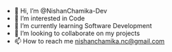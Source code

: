 - 👋 Hi, I’m @NishanChamika-Dev
- 👀 I’m interested in Code
- 🌱 I’m currently learning Software Development 
- 💞️ I’m looking to collaborate on my projects
- 📫 How to reach me nishanchamika.nc@gmail.com

<!---
NishanChamika-Dev/NishanChamika-Dev is a ✨ special ✨ repository because its `README.md` (this file) appears on your GitHub profile.
You can click the Preview link to take a look at your changes.
--->
